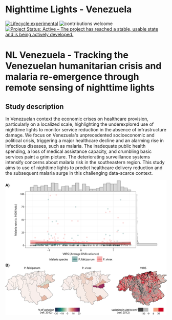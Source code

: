 # **Nighttime Lights - Venezuela**

[![Lifecycle:experimental](https://img.shields.io/badge/lifecycle-experimental-orange.svg)](https://www.tidyverse.org/lifecycle/#experimental)
![contributions welcome](https://img.shields.io/badge/contributions-welcome-brightgreen.svg?style=flat)
[![Project Status: Active – The project has reached a stable, usable state and is being actively developed.](https://www.repostatus.org/badges/latest/active.svg)](https://www.repostatus.org/#active)

# NL Venezuela - Tracking the Venezuelan humanitarian crisis and malaria re-emergence through remote sensing of nighttime lights

## Study description
In Venezuelan context the economic crises on healthcare provision, particularly on a localized scale, highlighting the underexplored use of nighttime lights to monitor service reduction in the absence of infrastructure damage. We focus on Venezuela's unprecedented socioeconomic and political crisis, triggering a major healthcare decline and an alarming rise in infectious diseases, such as malaria. The inadequate public health spending, a loss of medical assistance capacity, and crumbling basic services paint a grim picture. The deteriorating surveillance systems intensify concerns about malaria risk in the southeastern region. This study aims to use of nighttime lights to predict healthcare delivery reduction and the subsequent malaria surge in this challenging data-scarce context.

![](https://github.com/healthinnovation/NL_Venezuela/blob/main/Fig1_v3.png)
